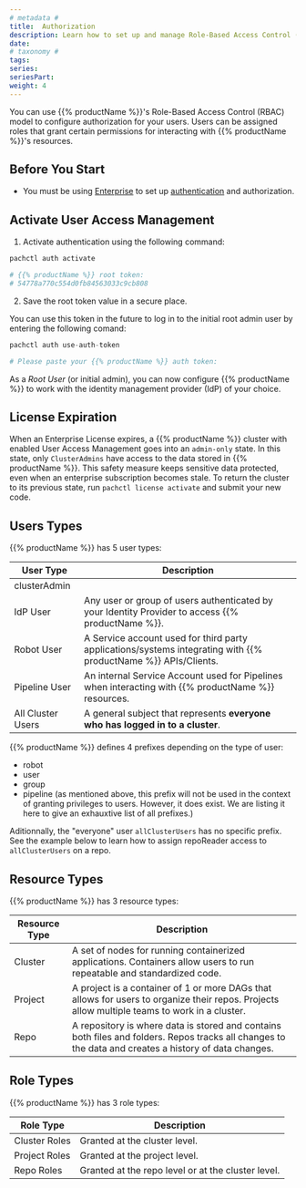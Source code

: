 ```yaml
---
# metadata # 
title:  Authorization
description: Learn how to set up and manage Role-Based Access Control (RBAC).
date: 
# taxonomy #
tags: 
series:
seriesPart:
weight: 4
---
```


You can use {{% productName %}}'s Role-Based Access Control (RBAC) model to configure authorization for your users. Users can be assigned roles that grant certain permissions for interacting with {{% productName %}}'s resources. 

## Before You Start 

- You must be using [Enterprise](/{{%release%}}/set-up/enterprise) to set up [authentication]({{%release%}}/set-up/connectors) and authorization. 

## Activate User Access Management

1. Activate authentication using the following command:

```s
pachctl auth activate 

# {{% productName %}} root token:
# 54778a770c554d0fb84563033c9cb808
```
2. Save the root token value in a secure place.

You can use this token in the future to log in to the initial root admin user by entering the following comand: 

```s
pachctl auth use-auth-token

# Please paste your {{% productName %}} auth token:
```

As a *Root User* (or initial admin), 
you can now configure {{% productName %}} to work with
the identity management provider (IdP) of your choice.

## License Expiration 
When an Enterprise License expires, a
{{% productName %}} cluster with enabled User Access Management goes into an
`admin-only` state. In this state, only `ClusterAdmins` have
access to the data stored in {{% productName %}}. This safety measure keeps sensitive data protected, even when an enterprise subscription becomes stale. To return the cluster to its previous state, run `pachctl license activate` and submit your new code.


## Users Types
{{% productName %}} has 5 user types:

|User Type| Description|
|-|-|
|clusterAdmin| |
|IdP User| Any user or group of users authenticated by your Identity Provider to access {{% productName %}}.|
|Robot User|A Service account used for third party applications/systems integrating with {{% productName %}} APIs/Clients.|
|Pipeline User| An internal Service Account used for Pipelines when interacting with {{% productName %}} resources.|
|All Cluster Users|A general subject that represents **everyone who has logged in to a cluster**.|

  {{% productName %}} defines 4 prefixes depending on the type of user:

  - robot
  - user
  - group
  - pipeline (as mentioned above, this prefix will not be used in the context of granting privileges to users. However, it does exist. We are listing it here to give an exhauxtive list of all prefixes.)

  Aditionnally, the "everyone" user `allClusterUsers` has no specific prefix. See the example below to learn how to assign repoReader access to `allClusterUsers` on a repo.

## Resource Types
{{% productName %}} has 3 resource types:

|Resource Type| Description|
|-|-|
|Cluster| A set of nodes for running containerized applications. Containers allow users to run repeatable and standardized code. |
|Project| A project is a container of 1 or more DAGs that allows for users to organize their repos. Projects allow multiple teams to work in a cluster.|
|Repo| A repository is where data is stored and contains both files and folders. Repos tracks all changes to the data and creates a history of data changes.|

## Role Types 
{{% productName %}} has 3 role  types:

|Role Type| Description|
|-|-|
|Cluster Roles| Granted at the cluster level.|
|Project Roles| Granted at the project level.|
|Repo Roles|  Granted at the repo level or at the cluster level.|
